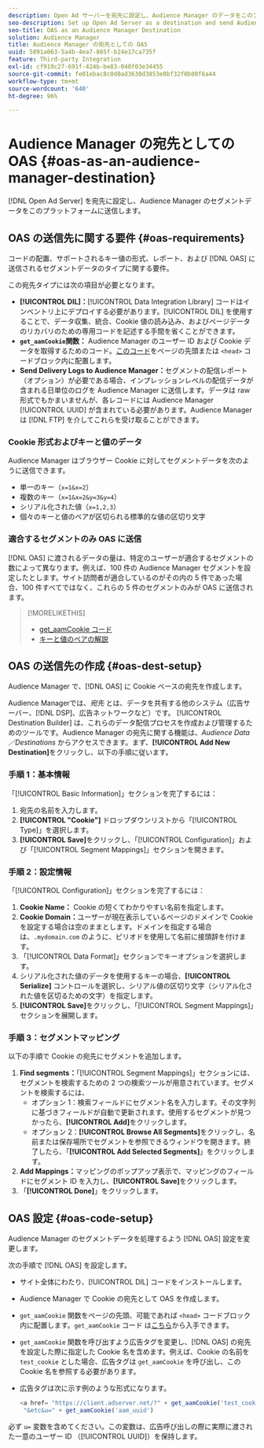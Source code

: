 ```yaml
---
description: Open Ad サーバーを宛先に設定し、Audience Manager のデータをこのプラットフォームに送信します。
seo-description: Set up Open Ad Server as a destination and send Audience Manager data to that platform.
seo-title: OAS as an Audience Manager Destination
solution: Audience Manager
title: Audience Manager の宛先としての OAS
uuid: 5891a063-5a4b-4ea7-865f-b24e17ca735f
feature: Third-party Integration
exl-id: cf919c27-691f-424b-be83-040f03e34455
source-git-commit: fe01ebac8c0d0ad3630d3853e0bf32f0b00f6a44
workflow-type: tm+mt
source-wordcount: '640'
ht-degree: 96%

---
```


# Audience Manager の宛先としての OAS {#oas-as-an-audience-manager-destination}

[!DNL Open Ad Server] を宛先に設定し、Audience Manager のセグメントデータをこのプラットフォームに送信します。

## OAS の送信先に関する要件 {#oas-requirements}

コードの配置、サポートされるキー値の形式、レポート、および [!DNL OAS] に送信されるセグメントデータのタイプに関する要件。

<!-- aam-oas-requirements.xml -->

この宛先タイプには次の項目が必要となります。

* **[!UICONTROL DIL]：**&#x200B;[!UICONTROL Data Integration Library] コードはインベントリ上にデプロイする必要があります。[!UICONTROL DIL] を使用することで、データ収集、統合、Cookie 値の読み込み、およびページデータのリカバリのための専用コードを記述する手間を省くことができます。
* **`get_aamCookie`関数：** Audience Manager のユーザー ID および Cookie データを取得するためのコード。[このコード](../../features/destinations/get-aam-cookie-code.md)をページの先頭または `<head>` コードブロック内に配置します。
* **Send Delivery Logs to Audience Manager：**&#x200B;セグメントの配信レポート（オプション）が必要である場合、インプレッションレベルの配信データが含まれる日単位のログを Audience Manager に送信します。データは raw 形式でもかまいませんが、各レコードには Audience Manager [!UICONTROL UUID] が含まれている必要があります。Audience Manager は [!DNL FTP] を介してこれらを受け取ることができます。

### Cookie 形式およびキーと値のデータ

Audience Manager はブラウザー Cookie に対してセグメントデータを次のように送信できます。 

* 単一のキー（`x=1&x=2`）
* 複数のキー（`x=1&x=2&y=3&y=4`）
* シリアル化された値（`x=1,2,3`）
* 個々のキーと値のペアが区切られる標準的な値の区切り文字

### 適合するセグメントのみ OAS に送信

[!DNL OAS] に渡されるデータの量は、特定のユーザーが適合するセグメントの数によって異なります。例えば、100 件の Audience Manager セグメントを設定したとします。サイト訪問者が適合しているのがその内の 5 件であった場合、100 件すべてではなく、これらの 5 件のセグメントのみが OAS に送信されます。

>[!MORELIKETHIS]
>
>* [get_aamCookie コード](../../features/destinations/get-aam-cookie-code.md)
>* [キーと値のペアの解説](../../reference/key-value-pairs-explained.md)

## OAS の送信先の作成 {#oas-dest-setup}

Audience Manager で、[!DNL OAS] に Cookie ベースの宛先を作成します。

<!-- aam-oas-destination-setup.xml -->

Audience Managerでは、*宛先* とは、データを共有する他のシステム（広告サーバー、[!DNL DSP]、広告ネットワークなど）です。 [!UICONTROL Destination Builder] は、これらのデータ配信プロセスを作成および管理するためのツールです。Audience Manager の宛先に関する機能は、*Audience Data／Destinations* からアクセスできます。まず、**[!UICONTROL Add New Destination]**&#x200B;をクリックし、以下の手順に従います。

### 手順 1：基本情報

「[!UICONTROL Basic Information]」セクションを完了するには：

1. 宛先の名前を入力します。
1. **[!UICONTROL "Cookie"]** ドロップダウンリストから「[!UICONTROL Type]」を選択します。
1. **[!UICONTROL Save]**&#x200B;をクリックし、「[!UICONTROL Configuration]」および「[!UICONTROL Segment Mappings]」セクションを開きます。

### 手順 2：設定情報

「[!UICONTROL Configuration]」セクションを完了するには：

1. **Cookie Name：** Cookie の短くてわかりやすい名前を指定します。
1. **Cookie Domain：**&#x200B;ユーザーが現在表示しているページのドメインで Cookie を設定する場合は空のままとします。ドメインを指定する場合は、`.mydomain.com` のように、ピリオドを使用して名前に接頭辞を付けます。
1. 「[!UICONTROL Data Format]」セクションでキーオプションを選択します。
1. シリアル化された値のデータを使用するキーの場合、**[!UICONTROL Serialize]** コントロールを選択し、シリアル値の区切り文字（シリアル化された値を区切るための文字）を指定します。
1. **[!UICONTROL Save]**&#x200B;をクリックし、「[!UICONTROL Segment Mappings]」セクションを展開します。

### 手順 3：セグメントマッピング

以下の手順で Cookie の宛先にセグメントを追加します。

1. **Find segments：**「[!UICONTROL Segment Mappings]」セクションには、セグメントを検索するための 2 つの検索ツールが用意されています。セグメントを検索するには、
   * オプション 1：検索フィールドにセグメント名を入力します。その文字列に基づきフィールドが自動で更新されます。使用するセグメントが見つかったら、**[!UICONTROL Add]**&#x200B;をクリックします。
   * オプション 2：**[!UICONTROL Browse All Segments]**&#x200B;をクリックし、名前または保存場所でセグメントを参照できるウィンドウを開きます。終了したら、「**[!UICONTROL Add Selected Segments]**」をクリックします。
1. **Add Mappings：**&#x200B;マッピングのポップアップ表示で、マッピングのフィールドにセグメント ID を入力し、**[!UICONTROL Save]**&#x200B;をクリックします。
1. 「**[!UICONTROL Done]**」をクリックします。

## OAS 設定 {#oas-code-setup}

Audience Manager のセグメントデータを処理するよう [!DNL OAS] 設定を変更します。

<!-- aam-oas-code.xml -->

次の手順で [!DNL OAS] を設定します。

* サイト全体にわたり、[!UICONTROL DIL] コードをインストールします。
* Audience Manager で Cookie の宛先として OAS を作成します。
* `get_aamCookie` 関数をページの先頭、可能であれば `<head>` コードブロック内に配置します。`get_aamCookie` コード は[こちら](../../features/destinations/get-aam-cookie-code.md)から入手できます。
* `get_aamCookie` 関数を呼び出すよう広告タグを変更し、[!DNL OAS] の宛先を設定した際に指定した Cookie 名を含めます。例えば、Cookie の名前を `test_cookie` とした場合、広告タグは `get_aamCookie` を呼び出し、この Cookie 名を参照する必要があります。
* 広告タグは次に示す例のような形式になります。

  ```js
  <a href= "https://client.adserver.net/?" + get_aamCookie('test_cookie') +
   "&etc&u=" + get_aamCookie('aam_uuid')
  ```

必ず `u=` 変数を含めてください。この変数は、広告呼び出しの際に実際に渡された一意のユーザー ID （[!UICONTROL UUID]）を保持します。
